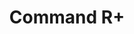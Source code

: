 ---
title: Command R+
link: https://docs.cohere.com/docs/command-r-plus
release:
  month: 3
  year: 2024
training:
  code:
    pretraining:
      value: 1
    finetuning:
      value: 1
    alignment:
      value: 1
  data:
    pretraining:
      value: 1
    sft:
      value: 1
    alignment:
      value: 1
evaluation:
  code:
    general:
      value: Unknown
    safety:
      value: Unknown
  data:
    utility:
      value: 1
    safety:
      value: 1
deployment:
  code:
    inference:
      value: 4
      license: C4AI
  data:
    weights:
      value: 4
      license: C4AI

---